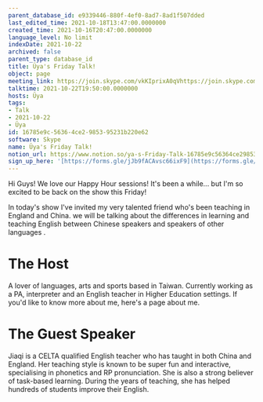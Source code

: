 ```yaml
---
parent_database_id: e9339446-880f-4ef0-8ad7-8ad1f507dded
last_edited_time: 2021-10-18T13:47:00.0000000
created_time: 2021-10-16T20:47:00.0000000
language_level: No limit
indexDate: 2021-10-22
archived: false
parent_type: database_id
title: Üya's Friday Talk!
object: page
meeting_link: https://join.skype.com/vkKIprixA0qVhttps://join.skype.com/vkKIprixA0qV
talktime: 2021-10-22T19:50:00.0000000
hosts: Üya
tags:
- Talk
- 2021-10-22
- Üya
id: 16785e9c-5636-4ce2-9853-95231b220e62
software: Skype
name: Üya's Friday Talk!
notion_url: https://www.notion.so/ya-s-Friday-Talk-16785e9c56364ce2985395231b220e62
sign_up_here: '[https://forms.gle/jJb9fACAvsc66ixF9](https://forms.gle/jJb9fACAvsc66ixF9)'
---
```


Hi Guys! 
We love our Happy Hour sessions! It's been a while... but I'm so excited to be back on the show this Friday!  

In today's show I've invited my very talented friend who's been teaching in England and China. 
we will be talking about the  differences in learning and teaching English between Chinese speakers and speakers of other languages .  


# The Host
A lover of languages, arts and sports based in Taiwan. Currently working as a PA, interpreter and an English teacher in Higher Education settings. 
If you'd like to know more about me, here's a page about me. 

# The Guest Speaker
Jiaqi is a CELTA qualified English teacher who has taught in both China and England. Her teaching style is known to be super fun and interactive, specialising in phonetics and RP pronunciation. She is also a strong believer of task-based learning. 
During the years of teaching, she has helped hundreds of students improve their English.
 
 
























